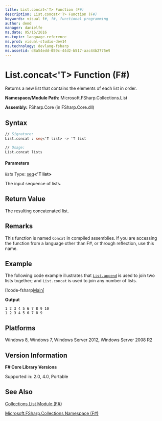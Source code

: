 ```yaml
---
title: List.concat<'T> Function (F#)
description: List.concat<'T> Function (F#)
keywords: visual f#, f#, functional programming
author: dend
manager: danielfe
ms.date: 05/16/2016
ms.topic: language-reference
ms.prod: visual-studio-dev14
ms.technology: devlang-fsharp
ms.assetid: d8a54edd-059c-44d2-b517-aac44b2775e9 
---
```


# List.concat<'T> Function (F#)

Returns a new list that contains the elements of each list in order.

**Namespace/Module Path:** Microsoft.FSharp.Collections.List

**Assembly:** FSharp.Core (in FSharp.Core.dll)


## Syntax

```fsharp
// Signature:
List.concat : seq<'T list> -> 'T list

// Usage:
List.concat lists
```

#### Parameters
*lists*
Type: [seq](https://msdn.microsoft.com/library/2f0c87c6-8a0d-4d33-92a6-10d1d037ce75)**&lt;'T list&gt;**


The input sequence of lists.

## Return Value

The resulting concatenated list.

## Remarks
This function is named `Concat` in compiled assemblies. If you are accessing the function from a language other than F#, or through reflection, use this name.

## Example

The following code example illustrates that [`List.append`](https://msdn.microsoft.com/library/2954da80-3f4a-4a4b-9371-794645c03426) is used to join two lists together; and `List.concat` is used to join any number of lists.

[!code-fsharp[Main](~/samples/snippets/fsharp/lists/snippet26.fs)]

**Output**

```
1 2 3 4 5 6 7 8 9 10
1 2 3 4 5 6 7 8 9
```

## Platforms
Windows 8, Windows 7, Windows Server 2012, Windows Server 2008 R2


## Version Information
**F# Core Library Versions**

Supported in: 2.0, 4.0, Portable

## See Also
[Collections.List Module &#40;F&#35;&#41;](Collections.List-Module-%5BFSharp%5D.md)

[Microsoft.FSharp.Collections Namespace &#40;F&#35;&#41;](Microsoft.FSharp.Collections-Namespace-%5BFSharp%5D.md)
